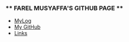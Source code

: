 ### ** FAREL MUSYAFFA'S GITHUB PAGE **
- [MyLog](https://farelmapm.github.io/os212/TXT/mylog.txt)
- [My GitHub](https://github.com/farelmapm/os212/)
- [Links](https://farelmapm.github.io/os212/links.md)
